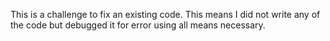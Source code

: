 This is a challenge to fix an existing code. This means I did not write any of the code but debugged it for error using all means necessary.
